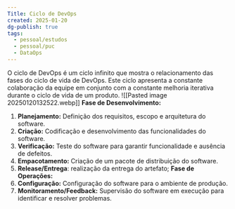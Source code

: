 ```yaml
---
Title: Ciclo de DevOps
created: 2025-01-20
dg-publish: true
tags:
  - pessoal/estudos
  - pessoal/puc
  - DataOps
---
```

O ciclo de DevOps é um ciclo infinito que mostra o relacionamento das fases do ciclo de vida de DevOps. Este ciclo apresenta a constante colaboração da equipe em conjunto com a constante melhoria iterativa durante o ciclo de vida de um produto.
![[Pasted image 20250120132522.webp]]
**Fase de Desenvolvimento:**
1. **Planejamento:** Definição dos requisitos, escopo e arquitetura do software.
2. **Criação:** Codificação e desenvolvimento das funcionalidades do software.
3. **Verificação:** Teste do software para garantir funcionalidade e ausência de defeitos.
4. **Empacotamento:** Criação de um pacote de distribuição do software.
5. **Release/Entrega**: realização da entrega do artefato; 
**Fase de Operações:**
1. **Configuração:** Configuração do software para o ambiente de produção.
2. **Monitoramento/Feedback:** Supervisão do software em execução para identificar e resolver problemas.
